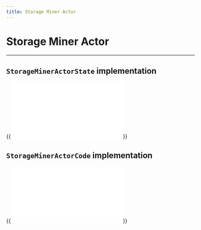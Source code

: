 ```yaml
---
title: Storage Miner Actor
---
```


# Storage Miner Actor
---

## `StorageMinerActorState` implementation

{{<embed src="/specs-actors/actors/builtin/miner/miner_state.go"  lang="go" >}}

## `StorageMinerActorCode` implementation

{{<embed src="/specs-actors/actors/builtin/miner/miner_actor.go"  lang="go" >}}
